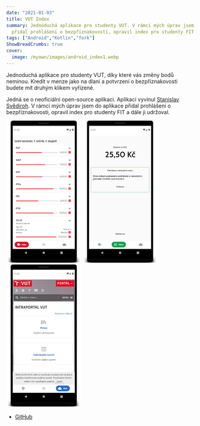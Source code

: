 ```yaml
---
date: "2021-01-03"
title: VUT Index
summary: Jednoduchá aplikace pro studenty VUT. V rámci mých úprav jsem do aplikace
  přidal prohlášení o bezpříznakovosti, opravil index pro studenty FIT a dále ji udržoval.
tags: ["Android","Kotlin","fork"]
ShowBreadCrumbs: true
cover:
  image: /myown/images/android_index1.webp
---
```


Jednoduchá aplikace pro studenty VUT, díky které vás změny bodů neminou. Kredit v menze jako na dlani a potvrzení o bezpříznakovosti budete mít druhým klikem vyřízené.

Jedná se o neoficiální open-source aplikaci. Aplikaci vyvinul [Stanislav Svědiroh](https://gitlab.com/rem821/vut-index-2.0). V rámci mých úprav jsem do aplikace přidal prohlášení o bezpříznakovosti, opravil index pro studenty FIT a dále ji udržoval.

![VUT Index hlavní obrazovka](/myown/images/android_index1.webp)
![VUT Index stav konta a prohlášení](/myown/images/android_index2.webp)
![VUT Index prohlížeč portálu](/myown/images/android_index3.webp)

 - [GitHub](https://github.com/kudlav/VUT-index-2.0)
